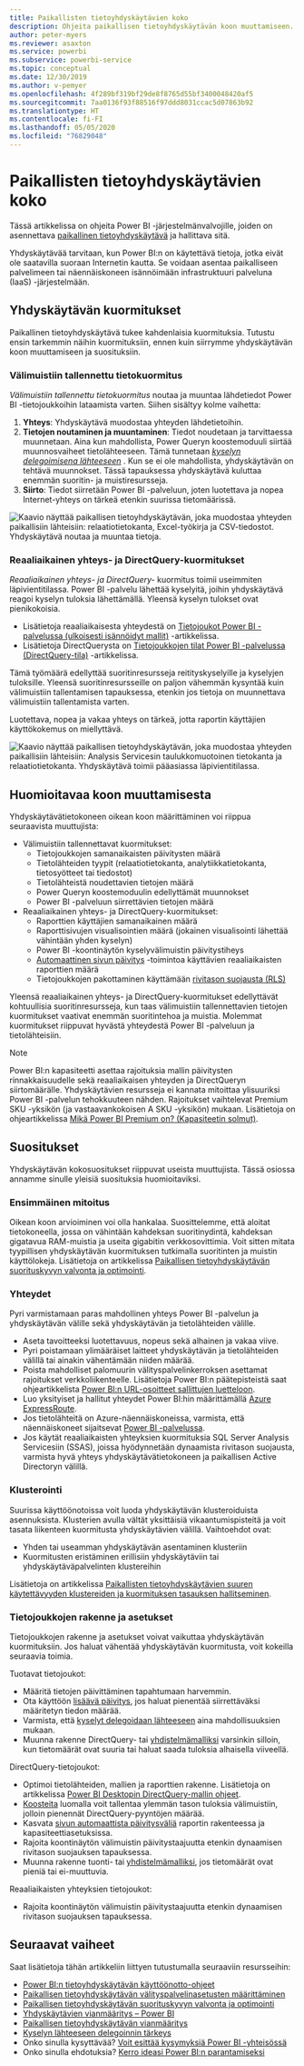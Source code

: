 ```yaml
---
title: Paikallisten tietoyhdyskäytävien koko
description: Ohjeita paikallisen tietoyhdyskäytävän koon muuttamiseen.
author: peter-myers
ms.reviewer: asaxton
ms.service: powerbi
ms.subservice: powerbi-service
ms.topic: conceptual
ms.date: 12/30/2019
ms.author: v-pemyer
ms.openlocfilehash: 4f289bf319bf29de8f8765d55bf3400048420af5
ms.sourcegitcommit: 7aa0136f93f88516f97ddd8031ccac5d07863b92
ms.translationtype: HT
ms.contentlocale: fi-FI
ms.lasthandoff: 05/05/2020
ms.locfileid: "76829048"
---
```

# <a name="on-premises-data-gateway-sizing"></a>Paikallisten tietoyhdyskäytävien koko

Tässä artikkelissa on ohjeita Power BI -järjestelmänvalvojille, joiden on asennettava [paikallinen tietoyhdyskäytävä](../service-gateway-onprem.md) ja hallittava sitä.

Yhdyskäytävää tarvitaan, kun Power BI:n on käytettävä tietoja, jotka eivät ole saatavilla suoraan Internetin kautta. Se voidaan asentaa paikalliseen palvelimeen tai näennäiskoneen isännöimään infrastruktuuri palveluna (IaaS) -järjestelmään.

## <a name="gateway-workloads"></a>Yhdyskäytävän kuormitukset

Paikallinen tietoyhdyskäytävä tukee kahdenlaisia kuormituksia. Tutustu ensin tarkemmin näihin kuormituksiin, ennen kuin siirrymme yhdyskäytävän koon muuttamiseen ja suosituksiin.

### <a name="cached-data-workload"></a>Välimuistiin tallennettu tietokuormitus

_Välimuistiin tallennettu tietokuormitus_ noutaa ja muuntaa lähdetiedot Power BI -tietojoukkoihin lataamista varten. Siihen sisältyy kolme vaihetta:

1. **Yhteys**: Yhdyskäytävä muodostaa yhteyden lähdetietoihin.
1. **Tietojen noutaminen ja muuntaminen**: Tiedot noudetaan ja tarvittaessa muunnetaan. Aina kun mahdollista, Power Queryn koostemoduuli siirtää muunnosvaiheet tietolähteeseen. Tämä tunnetaan _[kyselyn delegoimisena lähteeseen](power-query-folding.md)_ . Kun se ei ole mahdollista, yhdyskäytävän on tehtävä muunnokset. Tässä tapauksessa yhdyskäytävä kuluttaa enemmän suoritin- ja muistiresursseja.
1. **Siirto**: Tiedot siirretään Power BI -palveluun, joten luotettava ja nopea Internet-yhteys on tärkeä etenkin suurissa tietomäärissä.

![Kaavio näyttää paikallisen tietoyhdyskäytävän, joka muodostaa yhteyden paikallisiin lähteisiin: relaatiotietokanta, Excel-työkirja ja CSV-tiedostot. Yhdyskäytävä noutaa ja muuntaa tietoja.](media/gateway-onprem-sizing/gateway-onprem-workload-cached-data.png)

### <a name="live-connection-and-directquery-workloads"></a>Reaaliaikainen yhteys- ja DirectQuery-kuormitukset

_Reaaliaikainen yhteys- ja DirectQuery-_ kuormitus toimii useimmiten läpivientitilassa. Power BI -palvelu lähettää kyselyitä, joihin yhdyskäytävä reagoi kyselyn tuloksia lähettämällä. Yleensä kyselyn tulokset ovat pienikokoisia.

- Lisätietoja reaaliaikaisesta yhteydestä on [Tietojoukot Power BI -palvelussa (ulkoisesti isännöidyt mallit)](../service-datasets-understand.md#external-hosted-models) -artikkelissa.
- Lisätietoja DirectQuerysta on [Tietojoukkojen tilat Power BI -palvelussa (DirectQuery-tila)](../service-dataset-modes-understand.md#directquery-mode) -artikkelissa.

Tämä työmäärä edellyttää suoritinresursseja reitityskyselyille ja kyselyjen tuloksille. Yleensä suoritinresursseille on paljon vähemmän kysyntää kuin välimuistiin tallentamisen tapauksessa, etenkin jos tietoja on muunnettava välimuistiin tallentamista varten.

Luotettava, nopea ja vakaa yhteys on tärkeä, jotta raportin käyttäjien käyttökokemus on miellyttävä.

![Kaavio näyttää paikallisen tietoyhdyskäytävän, joka muodostaa yhteyden paikallisiin lähteisiin: Analysis Servicesin taulukkomuotoinen tietokanta ja relaatiotietokanta. Yhdyskäytävä toimii pääasiassa läpivientitilassa.](media/gateway-onprem-sizing/gateway-onprem-workload-liveconnection-directquery.png)

## <a name="sizing-considerations"></a>Huomioitavaa koon muuttamisesta

Yhdyskäytävätietokoneen oikean koon määrittäminen voi riippua seuraavista muuttujista:

- Välimuistiin tallennettavat kuormitukset:
  - Tietojoukkojen samanaikaisten päivitysten määrä
  - Tietolähteiden tyypit (relaatiotietokanta, analytiikkatietokanta, tietosyötteet tai tiedostot)
  - Tietolähteistä noudettavien tietojen määrä
  - Power Queryn koostemoduulin edellyttämät muunnokset
  - Power BI -palveluun siirrettävien tietojen määrä
- Reaaliaikainen yhteys- ja DirectQuery-kuormitukset:
  - Raporttien käyttäjien samanaikainen määrä
  - Raporttisivujen visualisointien määrä (jokainen visualisointi lähettää vähintään yhden kyselyn)
  - Power BI -koontinäytön kyselyvälimuistin päivitystiheys
  - [Automaattinen sivun päivitys](../desktop-automatic-page-refresh.md) -toimintoa käyttävien reaaliaikaisten raporttien määrä
  - Tietojoukkojen pakottaminen käyttämään [rivitason suojausta (RLS)](../desktop-rls.md)

Yleensä reaaliaikainen yhteys- ja DirectQuery-kuormitukset edellyttävät kohtuullisia suoritinresursseja, kun taas välimuistiin tallennettavien tietojen kuormitukset vaativat enemmän suoritintehoa ja muistia. Molemmat kuormitukset riippuvat hyvästä yhteydestä Power BI -palveluun ja tietolähteisiin.

> [!NOTE]
> Power BI:n kapasiteetti asettaa rajoituksia mallin päivitysten rinnakkaisuudelle sekä reaaliaikaisen yhteyden ja DirectQueryn siirtomäärälle. Yhdyskäytävien resursseja ei kannata mitoittaa ylisuuriksi Power BI -palvelun tehokkuuteen nähden. Rajoitukset vaihtelevat Premium SKU -yksikön (ja vastaavankokoisen A SKU -yksikön) mukaan. Lisätietoja on ohjeartikkelissa [Mikä Power BI Premium on? (Kapasiteetin solmut)](../service-premium-what-is.md#capacity-nodes).

## <a name="recommendations"></a>Suositukset

Yhdyskäytävän kokosuositukset riippuvat useista muuttujista. Tässä osiossa annamme sinulle yleisiä suosituksia huomioitaviksi.

### <a name="initial-sizing"></a>Ensimmäinen mitoitus

Oikean koon arvioiminen voi olla hankalaa. Suosittelemme, että aloitat tietokoneella, jossa on vähintään kahdeksan suoritinydintä, kahdeksan gigatavua RAM-muistia ja useita gigabitin verkkosovittimia. Voit sitten mitata tyypillisen yhdyskäytävän kuormituksen tutkimalla suoritinten ja muistin käyttölokeja. Lisätietoja on artikkelissa [Paikallisen tietoyhdyskäytävän suorituskyvyn valvonta ja optimointi](/data-integration/gateway/service-gateway-performance).

### <a name="connectivity"></a>Yhteydet

Pyri varmistamaan paras mahdollinen yhteys Power BI -palvelun ja yhdyskäytävän välille sekä yhdyskäytävän ja tietolähteiden välille.

- Aseta tavoitteeksi luotettavuus, nopeus sekä alhainen ja vakaa viive.
- Pyri poistamaan ylimääräiset laitteet yhdyskäytävän ja tietolähteiden välillä tai ainakin vähentämään niiden määrää.
- Poista mahdolliset palomuurin välityspalvelinkerroksen asettamat rajoitukset verkkoliikenteelle. Lisätietoja Power BI:n päätepisteistä saat ohjeartikkelista [Power BI:n URL-osoitteet sallittujen luetteloon](../power-bi-whitelist-urls.md).
- Luo yksityiset ja hallitut yhteydet Power BI:hin määrittämällä [Azure ExpressRoute](/azure/expressroute/expressroute-introduction).
- Jos tietolähteitä on Azure-näennäiskoneissa, varmista, että näennäiskoneet sijaitsevat [Power BI -palvelussa](../service-admin-where-is-my-tenant-located.md).
- Jos käytät reaaliaikaisten yhteyksien kuormituksia SQL Server Analysis Servicesiin (SSAS), joissa hyödynnetään dynaamista rivitason suojausta, varmista hyvä yhteys yhdyskäytävätietokoneen ja paikallisen Active Directoryn välillä.

### <a name="clustering"></a>Klusterointi

Suurissa käyttöönotoissa voit luoda yhdyskäytävän klusteroiduista asennuksista. Klusterien avulla vältät yksittäisiä vikaantumispisteitä ja voit tasata liikenteen kuormitusta yhdyskäytävien välillä. Vaihtoehdot ovat:

- Yhden tai useamman yhdyskäytävän asentaminen klusteriin
- Kuormitusten eristäminen erillisiin yhdyskäytäviin tai yhdyskäytäväpalvelinten klustereihin

Lisätietoja on artikkelissa [Paikallisten tietoyhdyskäytävien suuren käytettävyyden klustereiden ja kuormituksen tasauksen hallitseminen](/data-integration/gateway/service-gateway-high-availability-clusters).

### <a name="dataset-design-and-settings"></a>Tietojoukkojen rakenne ja asetukset

Tietojoukkojen rakenne ja asetukset voivat vaikuttaa yhdyskäytävän kuormituksiin. Jos haluat vähentää yhdyskäytävän kuormitusta, voit kokeilla seuraavia toimia.

Tuotavat tietojoukot:

- Määritä tietojen päivittäminen tapahtumaan harvemmin.
- Ota käyttöön [lisäävä päivitys](../service-premium-incremental-refresh.md), jos haluat pienentää siirrettäväksi määritetyn tiedon määrää.
- Varmista, että [kyselyt delegoidaan lähteeseen](power-query-folding.md) aina mahdollisuuksien mukaan.
- Muunna rakenne DirectQuery- tai [yhdistelmämalliksi](../service-dataset-modes-understand.md#composite-mode) varsinkin silloin, kun tietomäärät ovat suuria tai haluat saada tuloksia alhaisella viiveellä.

DirectQuery-tietojoukot:

- Optimoi tietolähteiden, mallien ja raporttien rakenne. Lisätietoja on artikkelissa [Power BI Desktopin DirectQuery-mallin ohjeet](directquery-model-guidance.md).
- [Koosteita](../desktop-aggregations.md) luomalla voit tallentaa ylemmän tason tuloksia välimuistiin, jolloin pienennät DirectQuery-pyyntöjen määrää.
- Kasvata [sivun automaattista päivitysväliä](../desktop-automatic-page-refresh.md) raportin rakenteessa ja kapasiteettiasetuksissa.
- Rajoita koontinäytön välimuistin päivitystaajuutta etenkin dynaamisen rivitason suojauksen tapauksessa.
- Muunna rakenne tuonti- tai [yhdistelmämalliksi](../service-dataset-modes-understand.md#composite-mode), jos tietomäärät ovat pieniä tai ei-muuttuvia.

Reaaliaikaisten yhteyksien tietojoukot:

- Rajoita koontinäytön välimuistin päivitystaajuutta etenkin dynaamisen rivitason suojauksen tapauksessa.

## <a name="next-steps"></a>Seuraavat vaiheet

Saat lisätietoja tähän artikkeliin liittyen tutustumalla seuraaviin resursseihin:

- [Power BI:n tietoyhdyskäytävän käyttöönotto-ohjeet](../service-gateway-deployment-guidance.md)
- [Paikallisen tietoyhdyskäytävän välityspalvelinasetusten määrittäminen](/data-integration/gateway/service-gateway-proxy)
- [Paikallisen tietoyhdyskäytävän suorituskyvyn valvonta ja optimointi](/data-integration/gateway/service-gateway-performance)
- [Yhdyskäytävien vianmääritys – Power BI](../service-gateway-onprem-tshoot.md)
- [Paikallisen tietoyhdyskäytävän vianmääritys](/data-integration/gateway/service-gateway-tshoot)
- [Kyselyn lähteeseen delegoinnin tärkeys](power-query-folding.md)
- Onko sinulla kysyttävää? [Voit esittää kysymyksiä Power BI -yhteisössä](https://community.powerbi.com/)
- Onko sinulla ehdotuksia? [Kerro ideasi Power BI:n parantamiseksi](https://ideas.powerbi.com)
